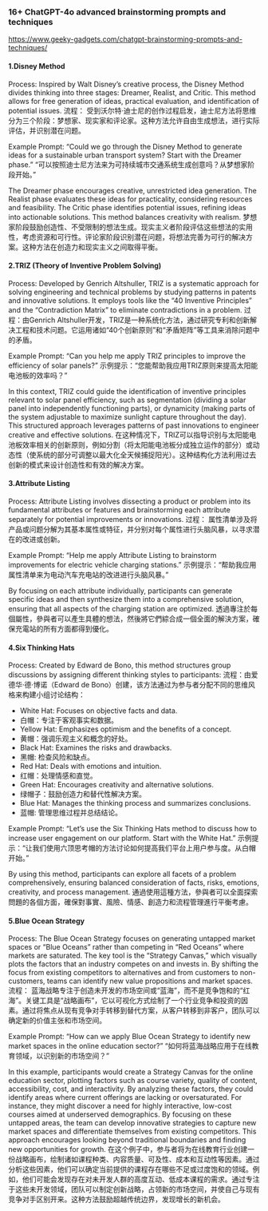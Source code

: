 ### 16+ ChatGPT-4o advanced brainstorming prompts and techniques

https://www.geeky-gadgets.com/chatgpt-brainstorming-prompts-and-techniques/

#### 1.Disney Method

Process: Inspired by Walt Disney’s creative process, the Disney Method divides thinking into three stages: Dreamer, Realist, and Critic. This method allows for free generation of ideas, practical evaluation, and identification of potential issues.
流程： 受到沃尔特·迪士尼的创作过程启发，迪士尼方法将思维分为三个阶段：梦想家、现实家和评论家。这种方法允许自由生成想法，进行实际评估，并识别潜在问题。

Example Prompt: “Could we go through the Disney Method to generate ideas for a sustainable urban transport system? Start with the Dreamer phase.”
“可以按照迪士尼方法来为可持续城市交通系统生成创意吗？从梦想家阶段开始。”

The Dreamer phase encourages creative, unrestricted idea generation. The Realist phase evaluates these ideas for practicality, considering resources and feasibility. The Critic phase identifies potential issues, refining ideas into actionable solutions. This method balances creativity with realism.
梦想家阶段鼓励创造性、不受限制的想法生成。现实主义者阶段评估这些想法的实用性，考虑资源和可行性。评论家阶段识别潜在问题，将想法完善为可行的解决方案。这种方法在创造力和现实主义之间取得平衡。

#### 2.TRIZ (Theory of Inventive Problem Solving)

Process: Developed by Genrich Altshuller, TRIZ is a systematic approach for solving engineering and technical problems by studying patterns in patents and innovative solutions. It employs tools like the “40 Inventive Principles” and the “Contradiction Matrix” to eliminate contradictions in a problem.
过程：由Genrich Altshuller开发，TRIZ是一种系统化方法，通过研究专利和创新解决工程和技术问题。它运用诸如“40个创新原则”和“矛盾矩阵”等工具来消除问题中的矛盾。

Example Prompt: “Can you help me apply TRIZ principles to improve the efficiency of solar panels?”
示例提示：“您能帮助我应用TRIZ原则来提高太阳能电池板的效率吗？”

In this context, TRIZ could guide the identification of inventive principles relevant to solar panel efficiency, such as segmentation (dividing a solar panel into independently functioning parts), or dynamicity (making parts of the system adjustable to maximize sunlight capture throughout the day). This structured approach leverages patterns of past innovations to engineer creative and effective solutions.
在这种情况下，TRIZ可以指导识别与太阳能电池板效率相关的创新原则，例如分割（将太阳能电池板分成独立运作的部分）或动态性（使系统的部分可调整以最大化全天候捕捉阳光）。这种结构化方法利用过去创新的模式来设计创造性和有效的解决方案。

#### 3.Attribute Listing

Process: Attribute Listing involves dissecting a product or problem into its fundamental attributes or features and brainstorming each attribute separately for potential improvements or innovations.
过程： 属性清单涉及将产品或问题分解为其基本属性或特征，并分别对每个属性进行头脑风暴，以寻求潜在的改进或创新。

Example Prompt: “Help me apply Attribute Listing to brainstorm improvements for electric vehicle charging stations.”
示例提示：“帮助我应用属性清单来为电动汽车充电站的改进进行头脑风暴。”

By focusing on each attribute individually, participants can generate specific ideas and then synthesize them into a comprehensive solution, ensuring that all aspects of the charging station are optimized.
透過專注於每個屬性，參與者可以產生具體的想法，然後將它們綜合成一個全面的解決方案，確保充電站的所有方面都得到優化。

#### 4.Six Thinking Hats

Process: Created by Edward de Bono, this method structures group discussions by assigning different thinking styles to participants:
流程：由爱德华·德·博诺（Edward de Bono）创建，该方法通过为参与者分配不同的思维风格来构建小组讨论结构：

- White Hat: Focuses on objective facts and data.
- 白帽：专注于客观事实和数据。
- Yellow Hat: Emphasizes optimism and the benefits of a concept.
- 黄帽：强调乐观主义和概念的好处。
- Black Hat: Examines the risks and drawbacks.
- 黑帽: 检查风险和缺点。
- Red Hat: Deals with emotions and intuition.
- 红帽：处理情感和直觉。
- Green Hat: Encourages creativity and alternative solutions.
- 绿帽子：鼓励创造力和替代性解决方案。
- Blue Hat: Manages the thinking process and summarizes conclusions.
- 蓝帽: 管理思维过程并总结结论。

Example Prompt: “Let’s use the Six Thinking Hats method to discuss how to increase user engagement on our platform. Start with the White Hat.”
示例提示：“让我们使用六顶思考帽的方法讨论如何提高我们平台上用户参与度。从白帽开始。”

By using this method, participants can explore all facets of a problem comprehensively, ensuring balanced consideration of facts, risks, emotions, creativity, and process management.
通過使用這種方法，參與者可以全面探索問題的各個方面，確保對事實、風險、情感、創造力和流程管理進行平衡考慮。

#### 5.Blue Ocean Strategy

Process: The Blue Ocean Strategy focuses on generating untapped market spaces or “Blue Oceans” rather than competing in “Red Oceans” where markets are saturated. The key tool is the “Strategy Canvas,” which visually plots the factors that an industry competes on and invests in. By shifting the focus from existing competitors to alternatives and from customers to non-customers, teams can identify new value propositions and market spaces.
流程： 蓝海战略专注于创造未开发的市场空间或“蓝海”，而不是竞争饱和的“红海”。关键工具是“战略画布”，它以可视化方式绘制了一个行业竞争和投资的因素。通过将焦点从现有竞争对手转移到替代方案，从客户转移到非客户，团队可以确定新的价值主张和市场空间。

Example Prompt: “How can we apply Blue Ocean Strategy to identify new market spaces in the online education sector?”
“如何将蓝海战略应用于在线教育领域，以识别新的市场空间？”

In this example, participants would create a Strategy Canvas for the online education sector, plotting factors such as course variety, quality of content, accessibility, cost, and interactivity. By analyzing these factors, they could identify areas where current offerings are lacking or oversaturated. For instance, they might discover a need for highly interactive, low-cost courses aimed at underserved demographics. By focusing on these untapped areas, the team can develop innovative strategies to capture new market spaces and differentiate themselves from existing competitors. This approach encourages looking beyond traditional boundaries and finding new opportunities for growth.
在这个例子中，参与者将为在线教育行业创建一份战略画布，绘制诸如课程种类、内容质量、可及性、成本和互动性等因素。通过分析这些因素，他们可以确定当前提供的课程存在哪些不足或过度饱和的领域。例如，他们可能会发现存在对未开发人群的高度互动、低成本课程的需求。通过专注于这些未开发领域，团队可以制定创新战略，占领新的市场空间，并使自己与现有竞争对手区别开来。这种方法鼓励超越传统边界，发现增长的新机会。

